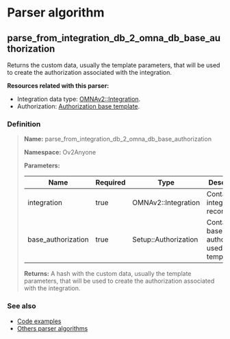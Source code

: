 # Parser algorithm
 
## parse_from_integration_db_2_omna_db_base_authorization

Returns the custom data, usually the template parameters, that will be used to create the authorization 
associated with the integration.

**Resources related with this parser:**

* Integration data type: [OMNAv2::Integration](https://cenit.io/json_data_type?f[namespace][24075][v]=OMNAv2&f[name][24160][o]=is&f[name][24160][v]=Integration).
* Authorization: [Authorization base template](../developer-guide/authorization).
    
### Definition

> **Name:** parse_from_integration_db_2_omna_db_base_authorization
> 
> **Namespace:** Ov2Anyone
>
> **Parameters:**
> 
> | Name | Required | Type | Description |
> | ---- | -------- | ---- | ----------- |
> | integration | true | OMNAv2::Integration | Contains the integration record |
> | base_authorization | true | Setup::Authorization | Contains the base authorization used as templates |
>
> **Returns:** A hash with the custom data, usually the template parameters, that will be used to create the authorization associated with the integration.

### See also
* [Code examples](https://cenit.io/algorithm?f[name][40703][o]=is&f[name][40703][v]=parse_from_integration_db_2_omna_db_base_authorization&f[namespace][40840][o]=starts_with&f[namespace][40840][v]=Ov2)
* [Others parser algorithms](overview?id=parse_from_integration_db_2_omna_db_base_authorization)